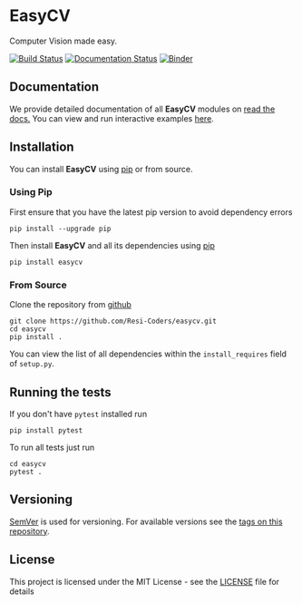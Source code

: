 # EasyCV

Computer Vision made easy.

[![Build Status](https://api.travis-ci.org/easycv/easycv.svg?branch=master)](https://travis-ci.org/easycv/easycv)
[![Documentation Status](https://readthedocs.org/projects/easycv/badge/?version=latest)](https://easycv.readthedocs.io/en/latest/?badge=latest)
[![Binder](https://mybinder.org/badge_logo.svg)](https://mybinder.org/v2/gh/easycv/easycv/master)

## Documentation
We provide detailed documentation of all **EasyCV** modules on [read the docs.](https://easycv.readthedocs.io/en/latest/)
You can view and run interactive examples [here](https://mybinder.org/v2/gh/easycv/easycv/master).

## Installation

You can install **EasyCV** using [pip](https://pip.pypa.io/en/stable/) or from source.

### Using Pip

First ensure that you have the latest pip version to avoid dependency errors
```
pip install --upgrade pip
```
Then install **EasyCV** and all its dependencies using [pip](https://pip.pypa.io/en/stable/)
```
pip install easycv
```
### From Source

Clone the repository from [github](https://github.com/easycv/easycv)
```
git clone https://github.com/Resi-Coders/easycv.git
cd easycv
pip install .
```
You can view the list of all dependencies within the ``install_requires`` field
of ``setup.py``.

## Running the tests

If you don't have ``pytest`` installed run
```
pip install pytest
```
To run all tests just run
```
cd easycv
pytest .
```
## Versioning

[SemVer](http://semver.org/) is used for versioning. For available versions see the [tags on this repository](https://github.com/easycv/easycv/tags). 

## License

This project is licensed under the MIT License - see the [LICENSE](LICENSE.txt) file for details

